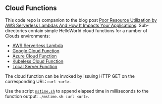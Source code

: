 Cloud Functions
---------------
This code repo is companion to the blog post [Poor Resource Utilization by AWS Serverless Lambdas And How It Impacts Your Applications](https://pankajku.github.io/blog/2018/11/13/poor-resource-utilization-by-aws-serverless-lambdas).
Sub-directories contain simple HelloWorld cloud functions for a number of Clouds environments:

* [AWS Serverless Lambda](./aws-hello)
* [Google Cloud Function](./gcloud-hello)
* [Azure Cloud Function](./azure-hello)
* [Kubeless Cloud Function](./kubeless-hello)
* [Local Server Function](./node-hello)

The cloud function can be invoked by issuing HTTP GET on the corresponding URL: `curl <url>`.

Use the script [`mstime.sh`](./mstime.sh) to append elapsed time in milliseconds to the function output: `./mstime.sh curl <url>`.
